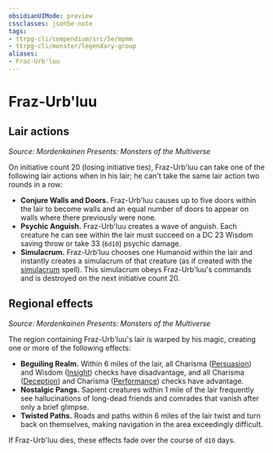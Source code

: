 ```yaml
---
obsidianUIMode: preview
cssclasses: json5e-note
tags:
- ttrpg-cli/compendium/src/5e/mpmm
- ttrpg-cli/monster/legendary-group
aliases:
- Fraz-Urb'luu
---
```

# Fraz-Urb'luu

## Lair actions
_Source: Mordenkainen Presents: Monsters of the Multiverse_

On initiative count 20 (losing initiative ties), Fraz-Urb'luu can take one of the following lair actions when in his lair; he can't take the same lair action two rounds in a row:

- **Conjure Walls and Doors.** Fraz-Urb'luu causes up to five doors within the lair to become walls and an equal number of doors to appear on walls where there previously were none.  
- **Psychic Anguish.** Fraz-Urb'luu creates a wave of anguish. Each creature he can see within the lair must succeed on a DC 23 Wisdom saving throw or take 33 (`6d10`) psychic damage.  
- **Simulacrum.** Fraz-Urb'luu chooses one Humanoid within the lair and instantly creates a simulacrum of that creature (as if created with the [simulacrum](Інструменти%20ДМ/CLI/spells/simulacrum-xphb.md) spell). This simulacrum obeys Fraz-Urb'luu's commands and is destroyed on the next initiative count 20.  

## Regional effects
_Source: Mordenkainen Presents: Monsters of the Multiverse_

The region containing Fraz-Urb'luu's lair is warped by his magic, creating one or more of the following effects:

- **Beguiling Realm.** Within 6 miles of the lair, all Charisma ([Persuasion](Інструменти%20ДМ/CLI/rules/skills.md#Persuasion)) and Wisdom ([Insight](Інструменти%20ДМ/CLI/rules/skills.md#Insight)) checks have disadvantage, and all Charisma ([Deception](Інструменти%20ДМ/CLI/rules/skills.md#Deception)) and Charisma ([Performance](Інструменти%20ДМ/CLI/rules/skills.md#Performance)) checks have advantage.  
- **Nostalgic Pangs.** Sapient creatures within 1 mile of the lair frequently see hallucinations of long-dead friends and comrades that vanish after only a brief glimpse.  
- **Twisted Paths.** Roads and paths within 6 miles of the lair twist and turn back on themselves, making navigation in the area exceedingly difficult.  

If Fraz-Urb'luu dies, these effects fade over the course of `d10` days.